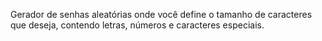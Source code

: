Gerador de senhas aleatórias onde você define o tamanho de caracteres que deseja, contendo letras, números e caracteres especiais.
